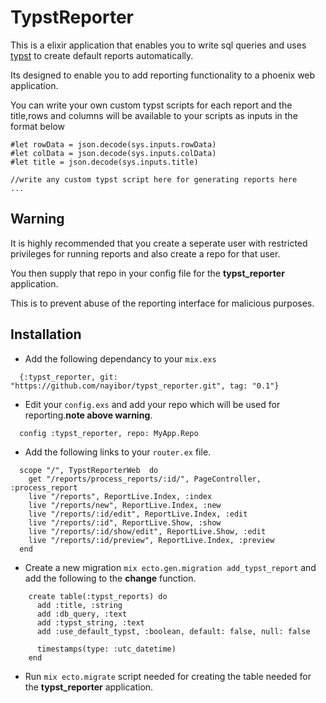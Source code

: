 # TypstReporter

This is a elixir application that enables you to write sql queries and uses [typst](https://typst.app/)  to create default reports automatically.

Its designed  to enable you to add  reporting functionality to a phoenix web application.

You can write your own custom typst scripts for each report and the title,rows and columns will be available to your scripts as inputs in the format below

```
#let rowData = json.decode(sys.inputs.rowData)
#let colData = json.decode(sys.inputs.colData)
#let title = json.decode(sys.inputs.title)

//write any custom typst script here for generating reports here
...

```

## Warning

It is highly recommended that you create a seperate user with restricted privileges for running reports and also create a repo for that user.

You then supply that repo in your config file for the **typst_reporter** application.

This is to prevent abuse of the reporting interface for malicious purposes.

## Installation
* Add the following dependancy  to your `mix.exs`
```
  {:typst_reporter, git: "https://github.com/nayibor/typst_reporter.git", tag: "0.1"}
```
  * Edit your `config.exs` and add your repo which will be used for reporting.**note above warning**.
```
  config :typst_reporter, repo: MyApp.Repo
```
* Add the following links to your `router.ex` file.
```
  scope "/", TypstReporterWeb  do
    get "/reports/process_reports/:id/", PageController, :process_report
    live "/reports", ReportLive.Index, :index
    live "/reports/new", ReportLive.Index, :new
    live "/reports/:id/edit", ReportLive.Index, :edit
    live "/reports/:id", ReportLive.Show, :show
    live "/reports/:id/show/edit", ReportLive.Show, :edit
    live "/reports/:id/preview", ReportLive.Index, :preview
  end
```
* Create a new migration `mix ecto.gen.migration add_typst_report` and add the following to the **change** function.
```
    create table(:typst_reports) do
      add :title, :string
      add :db_query, :text
      add :typst_string, :text
      add :use_default_typst, :boolean, default: false, null: false

      timestamps(type: :utc_datetime)
    end
```
* Run `mix ecto.migrate` script needed for creating the table needed for the **typst_reporter** application.
